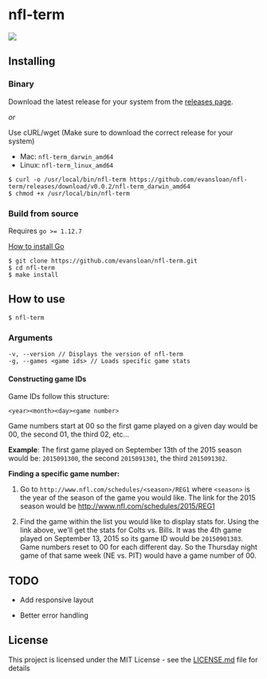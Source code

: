 # nfl-term


![](https://user-images.githubusercontent.com/8287750/71860176-d645b200-30bf-11ea-9ea5-3693ce7dd328.gif)

## Installing

### Binary

Download the latest release for your system from the [releases page](https://github.com/evansloan/nfl-term/releases).

_or_

Use cURL/wget (Make sure to download the correct release for your system)

- Mac: `nfl-term_darwin_amd64`
- Linux: `nfl-term_linux_amd64`

```
$ curl -o /usr/local/bin/nfl-term https://github.com/evansloan/nfl-term/releases/download/v0.0.2/nfl-term_darwin_amd64
$ chmod +x /usr/local/bin/nfl-term
```

### Build from source

Requires `go >= 1.12.7`

[How to install Go](https://golang.org/doc/install)

```
$ git clone https://github.com/evansloan/nfl-term.git
$ cd nfl-term
$ make install
```

## How to use

```
$ nfl-term
```

### Arguments

```
-v, --version // Displays the version of nfl-term
-g, --games <game ids> // Loads specific game stats
```

#### Constructing game IDs

Game IDs follow this structure:
```
<year><month><day><game number>
```

Game numbers start at 00 so the first game played on a given day would be 00, the second 01, the third 02, etc...

**Example**: The first game played on September 13th of the 2015 season would be: `2015091300`, the second `2015091301`, the third `2015091302`.

**Finding a specific game number:**

1. Go  to `http://www.nfl.com/schedules/<season>/REG1` where `<season>` is the year of the season of the game you would like. The link for the 2015 season would be http://www.nfl.com/schedules/2015/REG1

2. Find the game within the list you would like to display stats for. Using the link above, we'll get the stats for Colts vs. Bills. It was the 4th game played on September 13, 2015 so its game ID would be `20150901303`. Game numbers reset to 00 for each different day. So the Thursday night game of that same week (NE vs. PIT) would have a game number of 00.



## TODO

* Add responsive layout

* Better error handling

## License

This project is licensed under the MIT License - see the [LICENSE.md](LICENSE.md) file for details


